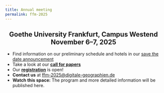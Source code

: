 ```yaml
---
title: Annual meeting
permalink: ffm-2025
---
```


<h2 style="text-align: center">
  Goethe University Frankfurt, Campus Westend<br>
  November 6–7, 2025
</h2>

- Find information on our preliminary schedule and hotels in our [save the date announcement](/2024-12-20-std-frankfurt)
- Take a look at our **[call for papers](/ffm-2025-cfp)**
- Our **[registration](ffm-2025-register)** is open!
- **Contact us** at <ffm-2025@digitale-geographien.de>
- **Watch this space:** The program and more detailed information will be published here.

